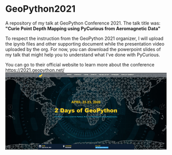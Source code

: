# GeoPython2021
A repository of my talk at GeoPython Conference 2021. 
The talk title was: **"Curie Point Depth Mapping using PyCurious from Aeromagnetic Data"**

To respect the instruction from the GeoPython 2021 organizer, I will upload the ipynb files and other supporting document while the presentation video uploaded by the org. For now, you can download the powerpoint slides of my talk that might help you to understand what I've done with PyCurious.

You can go to their official website to learn more about the conference https://2021.geopython.net/
![alt text](https://github.com/panjoel4/GeoPython2021/blob/main/Images/geopyt.PNG?raw=true)
